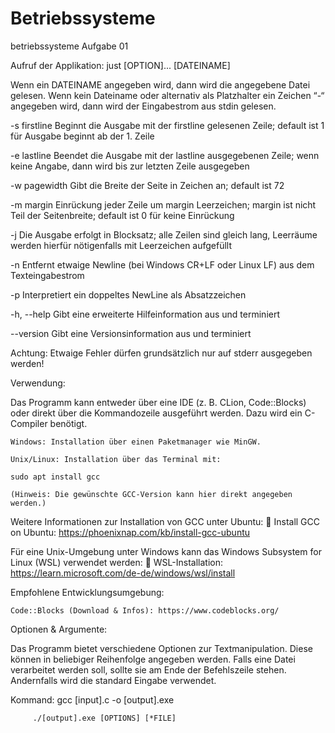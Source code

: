 # Betriebssysteme
 betriebssysteme Aufgabe 01


Aufruf der Applikation:
just [OPTION]... [DATEINAME]

Wenn ein DATEINAME angegeben wird, dann wird die angegebene Datei gelesen. Wenn
kein Dateiname oder alternativ als Platzhalter ein Zeichen “-“ angegeben wird, dann
wird der Eingabestrom aus stdin gelesen.

-s firstline Beginnt die Ausgabe mit der firstline gelesenen Zeile;
default ist 1 für Ausgabe beginnt ab der 1. Zeile

-e lastline Beendet die Ausgabe mit der lastline ausgegebenen Zeile;
wenn keine Angabe, dann wird bis zur letzten Zeile ausgegeben

-w pagewidth Gibt die Breite der Seite in Zeichen an; default ist 72

-m margin Einrückung jeder Zeile um margin Leerzeichen; margin ist nicht
Teil der Seitenbreite; default ist 0 für keine Einrückung

-j Die Ausgabe erfolgt in Blocksatz; alle Zeilen sind gleich lang,
Leerräume werden hierfür nötigenfalls mit Leerzeichen aufgefüllt

-n Entfernt etwaige Newline (bei Windows CR+LF oder Linux LF) aus
dem Texteingabestrom

-p Interpretiert ein doppeltes NewLine als Absatzzeichen

-h, --help Gibt eine erweiterte Hilfeinformation aus und terminiert

--version Gibt eine Versionsinformation aus und terminiert

Achtung: Etwaige Fehler dürfen grundsätzlich nur auf stderr ausgegeben werden!


Verwendung:

Das Programm kann entweder über eine IDE (z. B. CLion, Code::Blocks) oder direkt über die Kommandozeile ausgeführt werden. Dazu wird ein C-Compiler benötigt.

    Windows: Installation über einen Paketmanager wie MinGW.

    Unix/Linux: Installation über das Terminal mit:

    sudo apt install gcc

    (Hinweis: Die gewünschte GCC-Version kann hier direkt angegeben werden.)

Weitere Informationen zur Installation von GCC unter Ubuntu:
🔗 Install GCC on Ubuntu: https://phoenixnap.com/kb/install-gcc-ubuntu

Für eine Unix-Umgebung unter Windows kann das Windows Subsystem for Linux (WSL) verwendet werden:
🔗 WSL-Installation: https://learn.microsoft.com/de-de/windows/wsl/install

Empfohlene Entwicklungsumgebung:

    Code::Blocks (Download & Infos): https://www.codeblocks.org/

Optionen & Argumente:

Das Programm bietet verschiedene Optionen zur Textmanipulation. Diese können in beliebiger Reihenfolge angegeben werden. Falls eine Datei verarbeitet werden soll, sollte sie am Ende der Befehlszeile stehen.
Andernfalls wird die standard Eingabe verwendet.

Kommand: gcc [input].c -o [output].exe

         ./[output].exe [OPTIONS] [*FILE]
